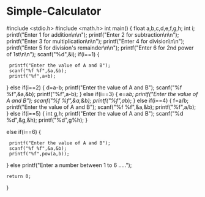 # Simple-Calculator
#include <stdio.h>
#include <math.h>
int main()
{
 float a,b,c,d,e,f,g,h;
 int i;
 printf("Enter 1 for addition\n\n");
 printf("Enter 2 for subtraction\n\n");
 printf("Enter 3 for multiplication\n\n");
 printf("Enter 4 for division\n\n");
 printf("Enter 5 for division's remainder\n\n");
 printf("Enter 6 for 2nd power of 1st\n\n");
 scanf("%d",&i);
 if(i==1)
 {
     
     printf("Enter the value of A and B");
     scanf("%f %f",&a,&b);
     printf("%f",a+b);
 }
 else if(i==2)
 {
     d=a-b;
     printf("Enter the value of A and B");
     scanf("%f %f",&a,&b);
     printf("%f",a-b);
 }
 else if(i==3)
 {
     e=a*b;
     printf("Enter the value of A and B");
     scanf("%f %f",&a,&b);
     printf("%f",a*b);
 }
 else if(i==4)
 {
     f=a/b;
     printf("Enter the value of A and B");
     scanf("%f %f",&a,&b);
     printf("%f",a/b);
 }
 else if(i==5)
 {
     int g,h;
     printf("Enter the value of A and B");
     scanf("%d %d",&g,&h);
     printf("%d",g%h);
 }
    
 else if(i==6)
 {
     
     printf("Enter the value of A and B");
     scanf("%f %f",&a,&b);
     printf("%f",pow(a,b));
 }
 else
 printf("Enter a number between 1 to 6 .....");
 

    return 0;
}

